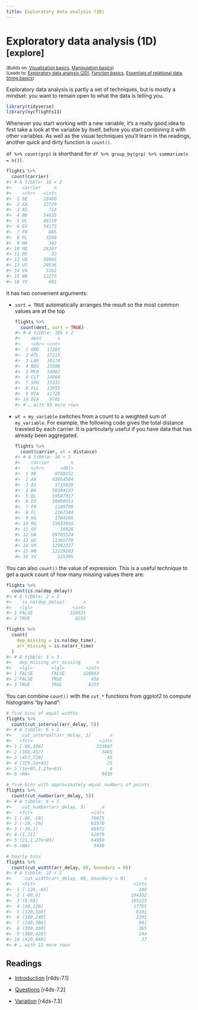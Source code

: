 ```yaml
---
title: Exploratory data analysis (1D)
---
```


<!-- Generated automatically from eda-1d.yml. Do not edit by hand -->

# Exploratory data analysis (1D) <small class='explore'>[explore]</small>
<small>(Builds on: [Visualization basics](vis-basics.md), [Manipulation basics](manip-basics.md))</small>  
<small>(Leads to: [Exploratory data analysis (2D)](eda-2d.md), [Function basics](function-basics.md), [Essentials of relational data](relational-basics.md), [String basics](string-basics.md))</small>


Exploratory data analysis is partly a set of techniques, but is mostly a
mindset: you want to remain open to what the data is telling you.

``` r
library(tidyverse)
library(nycflights13)
```

Whenever you start working with a new variable, it’s a really good idea
to first take a look at the variable by itself, before you start
combining it with other variables. As well as the visual techniques
you’ll learn in the readings, another quick and dirty function is
`count()`.

`df %>% count(grp)` is shorthand for
`df %>% group_by(grp) %>% summarize(n = n())`.

``` r
flights %>% 
  count(carrier)
#> # A tibble: 16 × 2
#>    carrier     n
#>    <chr>   <int>
#>  1 9E      18460
#>  2 AA      32729
#>  3 AS        714
#>  4 B6      54635
#>  5 DL      48110
#>  6 EV      54173
#>  7 F9        685
#>  8 FL       3260
#>  9 HA        342
#> 10 MQ      26397
#> 11 OO         32
#> 12 UA      58665
#> 13 US      20536
#> 14 VX       5162
#> 15 WN      12275
#> 16 YV        601
```

It has two convenient arguments:

-   `sort = TRUE` automatically arranges the result so the most common
    values are at the top

    ``` r
    flights %>% 
      count(dest, sort = TRUE)
    #> # A tibble: 105 × 2
    #>    dest      n
    #>    <chr> <int>
    #>  1 ORD   17283
    #>  2 ATL   17215
    #>  3 LAX   16174
    #>  4 BOS   15508
    #>  5 MCO   14082
    #>  6 CLT   14064
    #>  7 SFO   13331
    #>  8 FLL   12055
    #>  9 MIA   11728
    #> 10 DCA    9705
    #> # … with 95 more rows
    ```

-   `wt = my_variable` switches from a count to a weighted sum of
    `my_variable`. For example, the following code gives the total
    distance traveled by each carrier. It is particularly useful if you
    have data that has already been aggregated.

    ``` r
    flights %>% 
      count(carrier, wt = distance)
    #> # A tibble: 16 × 2
    #>    carrier        n
    #>    <chr>      <dbl>
    #>  1 9E       9788152
    #>  2 AA      43864584
    #>  3 AS       1715028
    #>  4 B6      58384137
    #>  5 DL      59507317
    #>  6 EV      30498951
    #>  7 F9       1109700
    #>  8 FL       2167344
    #>  9 HA       1704186
    #> 10 MQ      15033955
    #> 11 OO         16026
    #> 12 UA      89705524
    #> 13 US      11365778
    #> 14 VX      12902327
    #> 15 WN      12229203
    #> 16 YV        225395
    ```

You can also `count()` the value of expression. This is a useful
technique to get a quick count of how many missing values there are:

``` r
flights %>% 
  count(is.na(dep_delay))
#> # A tibble: 2 × 2
#>   `is.na(dep_delay)`      n
#>   <lgl>               <int>
#> 1 FALSE              328521
#> 2 TRUE                 8255

flights %>% 
  count(
    dep_missing = is.na(dep_time), 
    arr_missing = is.na(arr_time)
  )
#> # A tibble: 3 × 3
#>   dep_missing arr_missing      n
#>   <lgl>       <lgl>        <int>
#> 1 FALSE       FALSE       328063
#> 2 FALSE       TRUE           458
#> 3 TRUE        TRUE          8255
```

You can combine `count()` with the `cut_*` functions from ggplot2 to
compute histograms “by hand”:

``` r
# five bins of equal widths
flights %>% 
  count(cut_interval(arr_delay, 5))
#> # A tibble: 6 × 2
#>   `cut_interval(arr_delay, 5)`      n
#>   <fct>                         <int>
#> 1 [-86,186]                    323807
#> 2 (186,457]                      3465
#> 3 (457,729]                        45
#> 4 (729,1e+03]                      25
#> 5 (1e+03,1.27e+03]                  4
#> 6 <NA>                           9430

# five bins with approximately equal numbers of points
flights %>% 
  count(cut_number(arr_delay, 5))
#> # A tibble: 6 × 2
#>   `cut_number(arr_delay, 5)`     n
#>   <fct>                      <int>
#> 1 [-86,-19]                  70875
#> 2 (-19,-10]                  61570
#> 3 (-10,1]                    66972
#> 4 (1,21]                     62970
#> 5 (21,1.27e+03]              64959
#> 6 <NA>                        9430

# hourly bins
flights %>% 
  count(cut_width(arr_delay, 60, boundary = 0))
#> # A tibble: 22 × 2
#>    `cut_width(arr_delay, 60, boundary = 0)`      n
#>    <fct>                                     <int>
#>  1 [-120,-60]                                  240
#>  2 (-60,0]                                  194102
#>  3 (0,60]                                   105215
#>  4 (60,120]                                  17755
#>  5 (120,180]                                  6191
#>  6 (180,240]                                  2291
#>  7 (240,300]                                   941
#>  8 (300,360]                                   365
#>  9 (360,420]                                   144
#> 10 (420,480]                                    37
#> # … with 12 more rows
```

## Readings

  * [Introduction](http://r4ds.had.co.nz/exploratory-data-analysis.html#introduction-3) [r4ds-7.1]

  * [Questions](http://r4ds.had.co.nz/exploratory-data-analysis.html#questions) [r4ds-7.2]

  * [Variation](http://r4ds.had.co.nz/exploratory-data-analysis.html#variation) [r4ds-7.3]


